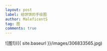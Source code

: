 ```yaml
---
layout: post
label: 给饼饼的手绘图
author: MaleficentS
tag: 图
comments: true
---
```



![图1]({{ site.baseurl }}/images/306833565.jpg)
